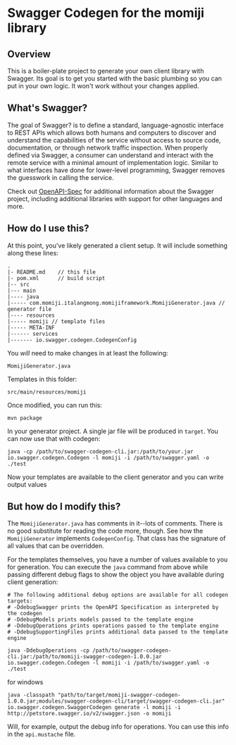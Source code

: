 # Swagger Codegen for the momiji library

## Overview
This is a boiler-plate project to generate your own client library with Swagger.  Its goal is
to get you started with the basic plumbing so you can put in your own logic.  It won't work without
your changes applied.

## What's Swagger?
The goal of Swagger? is to define a standard, language-agnostic interface to REST APIs which allows both humans and computers to discover and understand the capabilities of the service without access to source code, documentation, or through network traffic inspection. When properly defined via Swagger, a consumer can understand and interact with the remote service with a minimal amount of implementation logic. Similar to what interfaces have done for lower-level programming, Swagger removes the guesswork in calling the service.


Check out [OpenAPI-Spec](https://github.com/OAI/OpenAPI-Specification) for additional information about the Swagger project, including additional libraries with support for other languages and more. 

## How do I use this?
At this point, you've likely generated a client setup.  It will include something along these lines:

```
.
|- README.md    // this file
|- pom.xml      // build script
|-- src
|--- main
|---- java
|----- com.momiji.italangmong.momijiframework.MomijiGenerator.java // generator file
|---- resources
|----- momiji // template files
|----- META-INF
|------ services
|------- io.swagger.codegen.CodegenConfig
```

You _will_ need to make changes in at least the following:

`MomijiGenerator.java`

Templates in this folder:

`src/main/resources/momiji`

Once modified, you can run this:

```
mvn package
```

In your generator project.  A single jar file will be produced in `target`.  You can now use that with codegen:

```
java -cp /path/to/swagger-codegen-cli.jar:/path/to/your.jar io.swagger.codegen.Codegen -l momiji -i /path/to/swagger.yaml -o ./test
```

Now your templates are available to the client generator and you can write output values

## But how do I modify this?
The `MomijiGenerator.java` has comments in it--lots of comments.  There is no good substitute
for reading the code more, though.  See how the `MomijiGenerator` implements `CodegenConfig`.
That class has the signature of all values that can be overridden.

For the templates themselves, you have a number of values available to you for generation.
You can execute the `java` command from above while passing different debug flags to show
the object you have available during client generation:

```
# The following additional debug options are available for all codegen targets:
# -DdebugSwagger prints the OpenAPI Specification as interpreted by the codegen
# -DdebugModels prints models passed to the template engine
# -DdebugOperations prints operations passed to the template engine
# -DdebugSupportingFiles prints additional data passed to the template engine

java -DdebugOperations -cp /path/to/swagger-codegen-cli.jar:/path/to/momiji-swagger-codegen-1.0.0.jar io.swagger.codegen.Codegen -l momiji -i /path/to/swagger.yaml -o ./test
```

for windows
```
java -classpath "path/to/target/momiji-swagger-codegen-1.0.0.jar;modules/swagger-codegen-cli/target/swagger-codegen-cli.jar" io.swagger.codegen.SwaggerCodegen generate -l momiji -i http://petstore.swagger.io/v2/swagger.json -o momiji
```

Will, for example, output the debug info for operations.  You can use this info
in the `api.mustache` file.